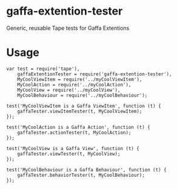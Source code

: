 # gaffa-extention-tester

Generic, reusable Tape tests for Gaffa Extentions

# Usage

    var test = require('tape'),
        gaffaExtentionTester = require('gaffa-extention-tester'),
        MyCoolViewItem = require('../myCoolViewItem'),
        MyCoolAction = require('../myCoolAction'),
        MyCoolView = require('../myCoolView'),
        MyCoolBehaviour = require('../myCoolBehaviour');

    test('MyCoolViewItem is a Gaffa ViewItem', function (t) {
        gaffaTester.viewItemTester(t, MyCoolViewItem);
    });

    test('MyCoolAction is a Gaffa Action', function (t) {
        gaffaTester.actionTester(t, MyCoolAction);
    });

    test('MyCoolView is a Gaffa View', function (t) {
        gaffaTester.viewTester(t, MyCoolView);
    });

    test('MyCoolBehaviour is a Gaffa Behaviour', function (t) {
        gaffaTester.behaviorTester(t, MyCoolBehaviour);
    });
